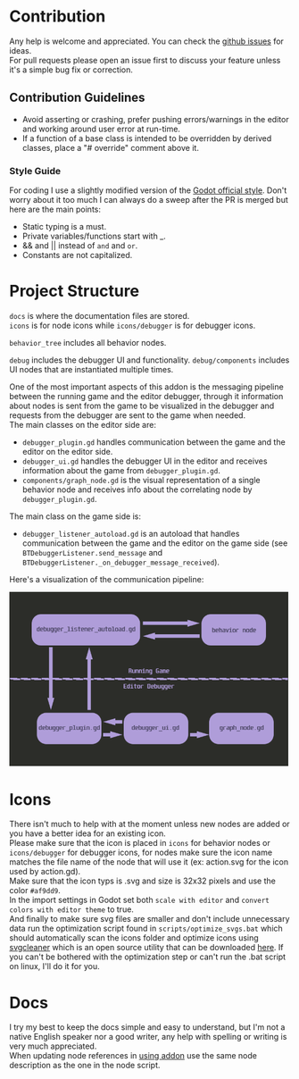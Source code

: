 # Contribution
Any help is welcome and appreciated. You can check the [github issues](https://github.com/DissonantVoid/DVs-Behavior-Tree/issues) for ideas.\
For pull requests please open an issue first to discuss your feature unless it's a simple bug fix or correction.

## Contribution Guidelines
- Avoid asserting or crashing, prefer pushing errors/warnings in the editor and working around user error at run-time.
- If a function of a base class is intended to be overridden by derived classes, place a "# override" comment above it.

### Style Guide
For coding I use a slightly modified version of the [Godot official style](https://docs.godotengine.org/en/stable/tutorials/scripting/gdscript/gdscript_styleguide.html#doc-gdscript-styleguide). Don't worry about it too much I can always do a sweep after the PR is merged but here are the main points:
- Static typing is a must.
- Private variables/functions start with _.
- && and || instead of `and` and `or`.
- Constants are not capitalized.

# Project Structure
`docs` is where the documentation files are stored.\
`icons` is for node icons while `icons/debugger` is for debugger icons.

`behavior_tree` includes all behavior nodes.

`debug` includes the debugger UI and functionality. `debug/components` includes UI nodes that are instantiated multiple times.

One of the most important aspects of this addon is the messaging pipeline between the running game and the editor debugger, through it information about nodes is sent from the game to be visualized in the debugger and requests from the debugger are sent to the game when needed.\
The main classes on the editor side are:
- `debugger_plugin.gd` handles communication between the game and the editor on the editor side.
- `debugger_ui.gd` handles the debugger UI in the editor and receives information about the game from `debugger_plugin.gd`.
- `components/graph_node.gd` is the visual representation of a single behavior node and receives info about the correlating node by `debugger_plugin.gd`.

The main class on the game side is:
- `debugger_listener_autoload.gd` is an autoload that handles communication between the game and the editor on the game side (see `BTDebuggerListener.send_message` and `BTDebuggerListener._on_debugger_message_received`).

Here's a visualization of the communication pipeline:

<img src="./images/contribution/piepline.png" width="500px"/>

# Icons
There isn't much to help with at the moment unless new nodes are added or you have a better idea for an existing icon.\
Please make sure that the icon is placed in `icons` for behavior nodes or `icons/debugger` for debugger icons, for nodes make sure the icon name matches the file name of the node that will use it (ex: action.svg for the icon used by action.gd).\
Make sure that the icon typs is .svg and size is 32x32 pixels and use the color `#af9dd9`.\
In the import settings in Godot set both `scale with editor` and `convert colors with editor theme` to true.\
And finally to make sure svg files are smaller and don't include unnecessary data run the optimization script found in `scripts/optimize_svgs.bat` which should automatically scan the icons folder and optimize icons using [svgcleaner](https://docs.godotengine.org/en/4.2/contributing/development/editor/creating_icons.html#icon-optimization) which is an open source utility that can be downloaded [here](https://github.com/RazrFalcon/svgcleaner/releases). If you can't be bothered with the optimization step or can't run the .bat script on linux, I'll do it for you.

# Docs
I try my best to keep the docs simple and easy to understand, but I'm not a native English speaker nor a good writer, any help with spelling or writing is very much appreciated.\
When updating node references in [using addon](./(2)%20using%20addon.md) use the same node description as the one in the node script.